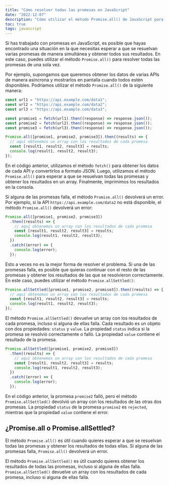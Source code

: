 ```yaml
---
title: "Cómo resolver todas las promesas en JavaScript"
date: "2022-12-07"
description: "Cómo utilizar el método Promise.all() de JavaScript para esperar a que se resuelvan varias promesas de manera simultánea y obtener todos sus resultados."
toc: true
tags: javascript
---
```


Si has trabajado con promesas en JavaScript, es posible que hayas encontrado una situación en la que necesitas esperar a que se resuelvan varias promesas de manera simultánea y obtener todos sus resultados. En este caso, puedes utilizar el método `Promise.all()` para resolver todas las promesas de una sola vez.

Por ejemplo, supongamos que queremos obtener los datos de varias APIs de manera asíncrona y mostrarlos en pantalla cuando todos estén disponibles. Podríamos utilizar el método `Promise.all()` de la siguiente manera:

```javascript
const url1 = "https://api.example.com/data1";
const url2 = "https://api.example.com/data2";
const url3 = "https://api.example.com/data3";

const promise1 = fetch(url1).then((response) => response.json());
const promise2 = fetch(url2).then((response) => response.json());
const promise3 = fetch(url3).then((response) => response.json());

Promise.all([promise1, promise2, promise3]).then((results) => {
  // aquí obtenemos un array con los resultados de cada promesa
  const [result1, result2, result3] = results;
  console.log(result1, result2, result3);
});
```

En el código anterior, utilizamos el método `fetch()` para obtener los datos de cada API y convertirlos a formato JSON. Luego, utilizamos el método `Promise.all()` para esperar a que se resuelvan todas las promesas y obtener los resultados en un array. Finalmente, imprimimos los resultados en la consola.

Si alguna de las promesas falla, el método `Promise.all()` devolverá un error. Por ejemplo, si la API `https://api.example.com/data2` no está disponible, el método `Promise.all()` devolverá un error:

```javascript
Promise.all([promise1, promise2, promise3])
  .then((results) => {
    // aquí obtenemos un array con los resultados de cada promesa
    const [result1, result2, result3] = results;
    console.log(result1, result2, result3);
  })
  .catch((error) => {
    console.log(error);
  });
```

Esto a veces no es la mejor forma de resolver el problema. Si una de las promesas falla, es posible que quieras continuar con el resto de las promesas y obtener los resultados de las que se resolvieron correctamente. En este caso, puedes utilizar el método `Promise.allSettled()`:

```javascript
Promise.allSettled([promise1, promise2, promise3]).then((results) => {
  // aquí obtenemos un array con los resultados de cada promesa
  const [result1, result2, result3] = results;
  console.log(result1, result2, result3);
});
```

El método `Promise.allSettled()` devuelve un array con los resultados de cada promesa, incluso si alguna de ellas falla. Cada resultado es un objeto con dos propiedades: `status` y `value`. La propiedad `status` indica si la promesa se resolvió correctamente o falló. La propiedad `value` contiene el resultado de la promesa.

```javascript
Promise.allSettled([promise1, promise2, promise3])
  .then((results) => {
    // aquí obtenemos un array con los resultados de cada promesa
    const [result1, result2, result3] = results;
    console.log(result1, result2, result3);
  })
  .catch((error) => {
    console.log(error);
  });
```

En el código anterior, la promesa `promise2` falló, pero el método `Promise.allSettled()` devolvió un array con los resultados de las otras dos promesas. La propiedad `status` de la promesa `promise2` es `rejected`, mientras que la propiedad `value` contiene el error.

## ¿Promise.all o Promise.allSettled?

El método `Promise.all()` es útil cuando quieres esperar a que se resuelvan todas las promesas y obtener los resultados de todas ellas. Si alguna de las promesas falla, `Promise.all()` devolverá un error.

El método `Promise.allSettled()` es útil cuando quieres obtener los resultados de todas las promesas, incluso si alguna de ellas falla. `Promise.allSettled()` devuelve un array con los resultados de cada promesa, incluso si alguna de ellas falla.
